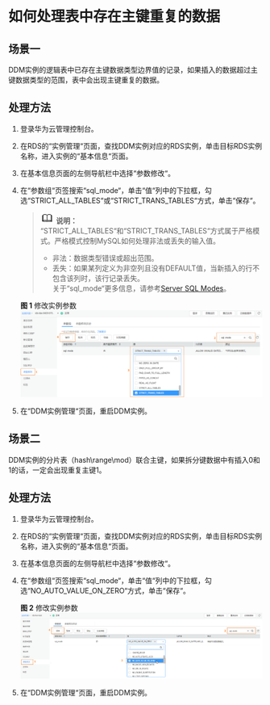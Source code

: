 # 如何处理表中存在主键重复的数据<a name="ddm_04_0028"></a>

## 场景一<a name="section2084741620524"></a>

DDM实例的逻辑表中已存在主键数据类型边界值的记录，如果插入的数据超过主键数据类型的范围，表中会出现主键重复的数据。

## 处理方法<a name="section19261103112313"></a>

1.  登录华为云管理控制台。
2.  在RDS的“实例管理“页面，查找DDM实例对应的RDS实例，单击目标RDS实例名称，进入实例的“基本信息“页面。
3.  在基本信息页面的左侧导航栏中选择“参数修改“。
4.  在“参数组“页签搜索“sql\_mode“，单击“值“列中的下拉框，勾选“STRICT\_ALL\_TABLES“或“STRICT\_TRANS\_TABLES“方式，单击“保存“。

    >![](public_sys-resources/icon-note.gif) **说明：**   
    >“STRICT\_ALL\_TABLES“和“STRICT\_TRANS\_TABLES“方式属于严格模式。严格模式控制MySQL如何处理非法或丢失的输入值。  
    >-   非法：数据类型错误或超出范围。  
    >-   丢失：如果某列定义为非空列且没有DEFAULT值，当新插入的行不包含该列时，该行记录丢失。  
    >关于“sql\_mode“更多信息，请参考[Server SQL Modes](https://dev.mysql.com/doc/refman/5.7/en/sql-mode.html)。  

    **图 1**  修改实例参数<a name="fig118839337113"></a>  
    ![](figures/修改实例参数.png "修改实例参数")

5.  在“DDM实例管理“页面，重启DDM实例。

## 场景二<a name="section13969115216574"></a>

DDM实例的分片表（hash\\range\\mod）联合主键，如果拆分键数据中有插入0和1的话，一定会出现重复主键1。

## 处理方法<a name="section756394792312"></a>

1.  登录华为云管理控制台。
2.  在RDS的“实例管理“页面，查找DDM实例对应的RDS实例，单击目标RDS实例名称，进入实例的“基本信息“页面。
3.  在基本信息页面的左侧导航栏中选择“参数修改“。
4.  在“参数组“页签搜索“sql\_mode“，单击“值“列中的下拉框，勾选“NO\_AUTO\_VALUE\_ON\_ZERO“方式，单击“保存“。

    **图 2**  修改实例参数<a name="fig198701423133718"></a>  
    ![](figures/修改实例参数-1.png "修改实例参数-1")

5.  在“DDM实例管理“页面，重启DDM实例。

